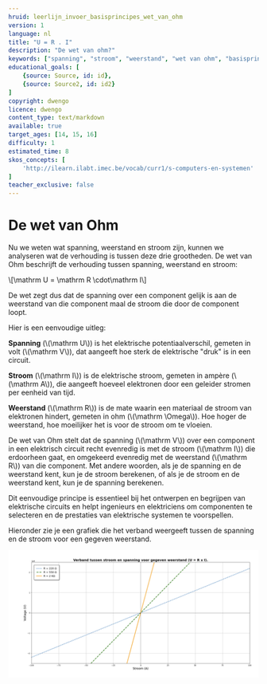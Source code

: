 ```yaml
---
hruid: leerlijn_invoer_basisprincipes_wet_van_ohm
version: 1
language: nl
title: "U = R . I"
description: "De wet van ohm?"
keywords: ["spanning", "stroom", "weerstand", "wet van ohm", "basisprincipes", "microcontroller", "µC", "arduino", "dwenguino"]
educational_goals: [
    {source: Source, id: id}, 
    {source: Source2, id: id2}
]
copyright: dwengo
licence: dwengo
content_type: text/markdown
available: true
target_ages: [14, 15, 16]
difficulty: 1
estimated_time: 8
skos_concepts: [
    'http://ilearn.ilabt.imec.be/vocab/curr1/s-computers-en-systemen'
]
teacher_exclusive: false
---
```


# De wet van Ohm

Nu we weten wat spanning, weerstand en stroom zijn, kunnen we analyseren wat de verhouding is tussen deze drie grootheden. De wet van Ohm beschrijft de verhouding tussen spanning, weerstand en stroom:

\\[\mathrm U = \mathrm R \cdot\mathrm I\\]

De wet zegt dus dat de spanning over een component gelijk is aan de weerstand van die component maal de stroom die door de component loopt. 

Hier is een eenvoudige uitleg:

**Spanning** (\\(\mathrm U\\)) is het elektrische potentiaalverschil, gemeten in volt (\\(\mathrm V\\)), dat aangeeft hoe sterk de elektrische "druk" is in een circuit.

**Stroom** (\\(\mathrm I\\)) is de elektrische stroom, gemeten in ampère (\\(\mathrm A\\)), die aangeeft hoeveel elektronen door een geleider stromen per eenheid van tijd.

**Weerstand** (\\(\mathrm R\\)) is de mate waarin een materiaal de stroom van elektronen hindert, gemeten in ohm (\\(\mathrm \Omega\\)). Hoe hoger de weerstand, hoe moeilijker het is voor de stroom om te vloeien.

De wet van Ohm stelt dat de spanning (\\(\mathrm V\\)) over een component in een elektrisch circuit recht evenredig is met de stroom (\\(\mathrm I\\)) die erdoorheen gaat, en omgekeerd evenredig met de weerstand (\\(\mathrm R\\)) van die component. Met andere woorden, als je de spanning en de weerstand kent, kun je de stroom berekenen, of als je de stroom en de weerstand kent, kun je de spanning berekenen.

Dit eenvoudige principe is essentieel bij het ontwerpen en begrijpen van elektrische circuits en helpt ingenieurs en elektriciens om componenten te selecteren en de prestaties van elektrische systemen te voorspellen.

Hieronder zie je een grafiek die het verband weergeeft tussen de spanning en de stroom voor een gegeven weerstand.

!["Relatie tussen spanning, stroom en weerstand"](img/relatie_spanning_stroom.png "Relatie tussen spanning, stroom en weerstand")


